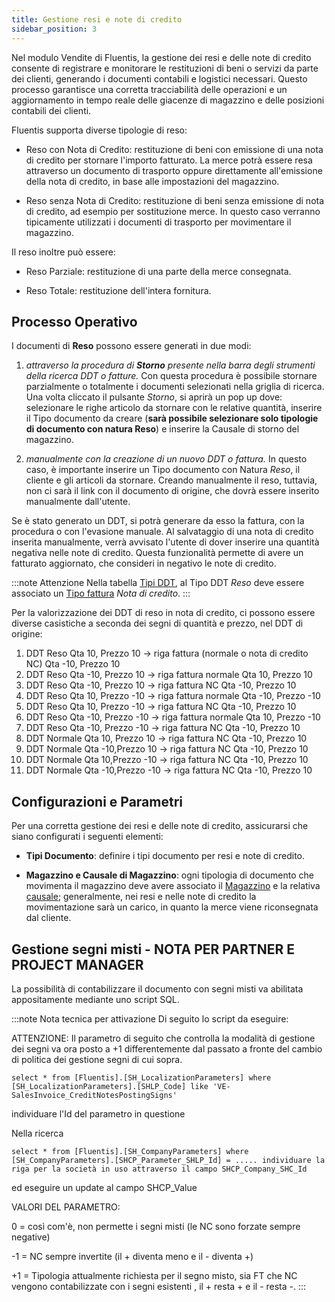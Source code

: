 ```yaml
---
title: Gestione resi e note di credito
sidebar_position: 3
---
```


Nel modulo Vendite di Fluentis, la gestione dei resi e delle note di credito consente di registrare e monitorare le restituzioni di beni o servizi da parte dei clienti, generando i documenti contabili e logistici necessari. Questo processo garantisce una corretta tracciabilità delle operazioni e un aggiornamento in tempo reale delle giacenze di magazzino e delle posizioni contabili dei clienti.

Fluentis supporta diverse tipologie di reso:

- Reso con Nota di Credito: restituzione di beni con emissione di una nota di credito per stornare l'importo fatturato. La merce potrà essere resa attraverso un documento di trasporto oppure direttamente all'emissione della nota di credito, in base alle impostazioni del magazzino.

- Reso senza Nota di Credito: restituzione di beni senza emissione di nota di credito, ad esempio per sostituzione merce. In questo caso verranno tipicamente utilizzati i documenti di trasporto per movimentare il magazzino.

Il reso inoltre può essere: 

- Reso Parziale: restituzione di una parte della merce consegnata.

- Reso Totale: restituzione dell'intera fornitura.

##  Processo Operativo

I documenti di **Reso** possono essere generati in due modi:

1) *attraverso la procedura di **Storno** presente nella barra degli strumenti della ricerca DDT o fatture.* Con questa procedura è possibile stornare parzialmente o totalmente i documenti selezionati nella griglia di ricerca. Una volta cliccato il pulsante *Storno*, si aprirà un pop up dove: selezionare le righe articolo da stornare con le relative quantità, inserire il Tipo documento da creare (**sarà possibile selezionare solo tipologie di documento con natura Reso**) e inserire la Causale di storno del magazzino. 

2) *manualmente con la creazione di un nuovo DDT o fattura.* 
In questo caso, è importante inserire un Tipo documento con Natura *Reso*, il cliente e gli articoli da stornare. Creando manualmente il reso, tuttavia, non ci sarà il link con il documento di origine, che dovrà essere inserito manualmente dall'utente.

Se è stato generato un DDT, si potrà generare da esso la fattura, con la procedura o con l'evasione manuale. Al salvataggio di una nota di credito inserita manualmente, verrà avvisato l'utente di dover inserire una quantità negativa nelle note di credito. Questa funzionalità permette di avere un fatturato aggiornato, che consideri in negativo le note di credito. 

:::note Attenzione
Nella tabella [Tipi DDT](/docs/configurations/tables/sales/delivery-notes-type), al Tipo DDT *Reso* deve essere associato un [Tipo fattura](/docs/configurations/tables/sales/invoices-type) *Nota di credito*.
:::

Per la valorizzazione dei DDT di reso in nota di credito, ci possono essere diverse casistiche a seconda dei segni di quantità e prezzo, nel DDT di origine:
1)	DDT Reso       Qta   10, Prezzo  10 -> riga fattura (normale o nota di credito NC) Qta  -10, Prezzo  10
2)	DDT Reso       Qta  -10, Prezzo  10 -> riga fattura normale            Qta  10, Prezzo  10 
3)	DDT Reso       Qta  -10, Prezzo  10 -> riga fattura NC                       Qta -10, Prezzo  10 
4)	DDT Reso       Qta   10, Prezzo -10 -> riga fattura normale             Qta -10, Prezzo -10 
5)	DDT Reso       Qta   10, Prezzo -10 -> riga fattura NC                       Qta -10, Prezzo  10 
6)	DDT Reso       Qta  -10, Prezzo -10 -> riga fattura normale             Qta  10, Prezzo -10 
7)	DDT Reso       Qta  -10, Prezzo -10 -> riga fattura NC                       Qta -10, Prezzo  10 
8)	DDT Normale Qta  10, Prezzo  10 -> riga fattura NC                        Qta -10, Prezzo  10
9)	DDT Normale Qta  -10,Prezzo  10 -> riga fattura NC                        Qta -10, Prezzo  10
10)	DDT Normale Qta   10,Prezzo -10 -> riga fattura NC                        Qta -10, Prezzo  10 
11)	DDT Normale Qta  -10,Prezzo -10 -> riga fattura NC                        Qta -10, Prezzo  10 

## Configurazioni e Parametri

Per una corretta gestione dei resi e delle note di credito, assicurarsi che siano configurati i seguenti elementi:

- **Tipi Documento**: definire i tipi documento per resi e note di credito.

- **Magazzino e Causale di Magazzino**: ogni tipologia di documento che movimenta il magazzino deve avere associato il [Magazzino](/docs/configurations/tables/logistics/warehouses) e la relativa [causale](/docs/configurations/tables/logistics/warehouse-templates); generalmente, nei resi e nelle note di credito la movimentazione sarà un carico, in quanto la merce viene riconsegnata dal cliente. 

## Gestione segni misti - NOTA PER PARTNER E PROJECT MANAGER

La possibilità di contabilizzare il documento con segni misti va abilitata appositamente mediante uno script SQL.

:::note Nota tecnica per attivazione
Di seguito lo script da eseguire:

ATTENZIONE: Il parametro di seguito che controlla la modalità di gestione dei segni va ora posto a +1 differentemente dal passato a fronte del cambio di politica dei gestione segni di cui sopra.

    select * from [Fluentis].[SH_LocalizationParameters] where [SH_LocalizationParameters].[SHLP_Code] like 'VE-SalesInvoice_CreditNotesPostingSigns'

individuare l'Id del parametro in questione

Nella ricerca 

    select * from [Fluentis].[SH_CompanyParameters] where [SH_CompanyParameters].[SHCP_Parameter_SHLP_Id] = ..... individuare la riga per la società in uso attraverso il campo SHCP_Company_SHC_Id

ed eseguire un update al campo SHCP_Value

VALORI DEL PARAMETRO:

0 = così com'è, non permette i segni misti (le NC sono forzate sempre negative)

-1 = NC sempre invertite (il + diventa meno e il - diventa +)

+1 = Tipologia attualmente richiesta per il segno misto, sia FT che NC vengono contabilizzate con i segni esistenti , il + resta + e il - resta -.
:::


